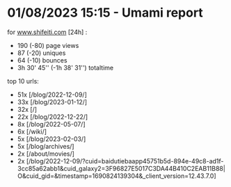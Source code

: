 # 01/08/2023 15:15 - Umami report
for www.shifeiti.com [24h] :

 - 190 (-80) page views
 - 87 (-20) uniques
 - 64 (-10) bounces
 - 3h 30' 45'' (-1h 38' 31'') totaltime


top 10 urls:
 - 51x [/blog/2022-12-09/]
 - 33x [/blog/2023-01-12/]
 - 32x [/]
 - 22x [/blog/2022-12-22/]
 - 8x [/blog/2022-05-07/]
 - 6x [/wiki/]
 - 5x [/blog/2023-02-03/]
 - 5x [/blog/archives/]
 - 2x [/about/movies/]
 - 2x [/blog/2022-12-09/?cuid=baidutiebaapp45751b5d-894e-49c8-ad1f-3cc85a62abb1&cuid_galaxy2=3F96827E5017C3DA44B410C2EAB11B88|O&cuid_gid=&timestamp=1690824139304&_client_version=12.43.7.0]


